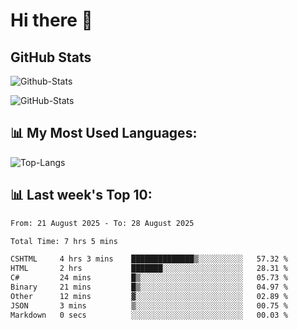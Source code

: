 # Hi there 👋

## GitHub Stats
![Github-Stats](https://github-readme-stats-sigma-five.vercel.app/api?username=ltorson&show_icons=true&theme=radical&count_private=true&show=reviews,discussions_started,discussions_answered,prs_merged,prs_merged_percentage)

![GitHub-Stats](https://github-readme-stats.vercel.app/api/wakatime?username=LeeTorson&theme=synthwave&size_weight=0.5&count_weight=0.5&title_color=36F9F6&langs_count=10&count_private=true)

## 📊 My Most Used Languages:
![Top-Langs](https://github-readme-stats-sigma-five.vercel.app/api/top-langs/?username=LTorson&layout=compact&langs_count=10)


## 📊 Last week's Top 10:
<!--START_SECTION:waka-->

```txt
From: 21 August 2025 - To: 28 August 2025

Total Time: 7 hrs 5 mins

CSHTML     4 hrs 3 mins    ██████████████▒░░░░░░░░░░   57.32 %
HTML       2 hrs           ███████░░░░░░░░░░░░░░░░░░   28.31 %
C#         24 mins         █▒░░░░░░░░░░░░░░░░░░░░░░░   05.73 %
Binary     21 mins         █▒░░░░░░░░░░░░░░░░░░░░░░░   04.97 %
Other      12 mins         ▓░░░░░░░░░░░░░░░░░░░░░░░░   02.89 %
JSON       3 mins          ▒░░░░░░░░░░░░░░░░░░░░░░░░   00.75 %
Markdown   0 secs          ░░░░░░░░░░░░░░░░░░░░░░░░░   00.03 %
```

<!--END_SECTION:waka-->
